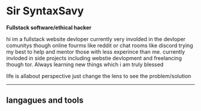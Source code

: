 # Sir SyntaxSavy

**Fullstack software/ethical hacker**

hi im a fullstack website devloper currently very involded in the devloper comunitys though online fourms like reddit or chat rooms like discord
trying my best to help and mentor those with less experince than me. currently invloded in side projects including webstie devlopment and freelancing though 
tor. Always learning new things which i am truly blessed 

life is allabout perspective just change the lens to see the problem/solution

---
## langagues and tools

